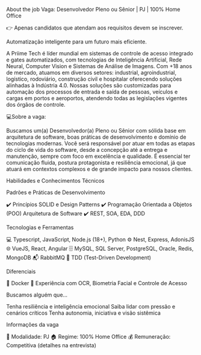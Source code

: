 About the job
Vaga: Desenvolvedor Pleno ou Sênior | PJ | 100% Home Office

👉 Apenas candidatos que atendam aos requisitos devem se inscrever.


Automatização inteligente para um futuro mais eficiente.

A Priime Tech é líder mundial em sistemas de controle de acesso integrado e gates automatizados, com tecnologias de Inteligência Artificial, Rede Neural, Computer Vision e Sistemas de Análise de Imagens.
Com +18 anos de mercado, atuamos em diversos setores: industrial, agroindustrial, logístico, rodoviário, construção civil e hospitalar oferecendo soluções alinhadas à Indústria 4.0.
Nossas soluções são customizadas para automação dos processos de entrada e saída de pessoas, veículos e cargas em portos e aeroportos, atendendo todas as legislações vigentes dos órgãos de controle.


💻Sobre a vaga:

Buscamos um(a) Desenvolvedor(a) Pleno ou Sênior com sólida base em arquitetura de software, boas práticas de desenvolvimento e domínio de tecnologias modernas.
Você será responsável por atuar em todas as etapas do ciclo de vida do software, desde a concepção até a entrega e manutenção, sempre com foco em excelência e qualidade.
É essencial ter comunicação fluida, postura protagonista e resiliência emocional, já que atuará em contextos complexos e de grande impacto para nossos clientes.

Habilidades e Conhecimentos Técnicos

Padrões e Práticas de Desenvolvimento

 ✔️ Princípios SOLID e Design Patterns
 ✔️ Programação Orientada a Objetos (POO)
Arquitetura de Software
 ✔️ REST, SOA, EDA, DDD


Tecnologias e Ferramentas

 💻 Typescript, JavaScript, Node.js (18+), Python
 ⚙️ Nest, Express, AdonisJS
 🌐 VueJS, React, Angular
 🗄️ MySQL, SQL Server, PostgreSQL, Oracle, Redis, MongoDB
 📬 RabbitMQ
 🧩 TDD (Test-Driven Development)


Diferenciais

 🚢 Docker
 🧠 Experiência com OCR, Biometria Facial e Controle de Acesso


Buscamos alguém que...

Tenha resiliência e inteligência emocional
Saiba lidar com pressão e cenários críticos
Tenha autonomia, iniciativa e visão sistêmica


Informações da vaga

📍 Modalidade: PJ
 🏠 Regime: 100% Home Office
 💰 Remuneração: Competitiva (detalhes na entrevista)